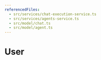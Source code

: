 ```yaml
---
referencedFiles:
  - src/services/chat-execution-service.ts
  - src/services/agents-service.ts
  - src/model/chat.ts
  - src/model/agent.ts
---
```

# User
